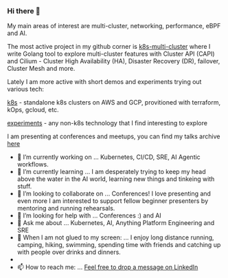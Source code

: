 ### Hi there 👋

My main areas of interest are multi-cluster, networking, performance, eBPF and AI.

The most active project in my github corner is [k8s-multi-cluster](https://github.com/olga-mir/k8s-multi-cluster) where I write Golang tool to explore multi-cluster features with Cluster API (CAPI) and Cilium - Cluster High Availability (HA), Disaster Recovery (DR), failover, Cluster Mesh and more.

Lately I am more active with short demos and experiments trying out various tech:

[k8s](https://github.com/olga-mir/k8s) - standalone k8s clusters on AWS and GCP, provitioned with terraform, kOps, gcloud, etc.

[experiments](https://github.com/olga-mir/experiments) - any non-k8s technology that I find interesting to explore

I am presenting at conferences and meetups, you can find my talks archive [here](https://olga-mir.github.io/)


- 🔭 I’m currently working on ... Kubernetes, CI/CD, SRE, AI Agentic workflows.
- 🌱 I’m currently learning ... I am desperately trying to keep my head above the water in the AI world, learning new things and tinkeing with stuff.
- 👯 I’m looking to collaborate on ... Conferences! I love presenting and even more I am interested to support fellow beginner presenters by mentoring and running rehearsals.
- 🤔 I’m looking for help with ... Conferences :) and AI
- 💬 Ask me about ... Kubernetes, AI, Anything Platform Engineering and SRE
- 🌴 When I am not glued to my screen: ... I enjoy long distance running, camping, hiking, swimming, spending time with friends and catching up with people over drinks and dinners.
- 
- 📫 How to reach me: ... [Feel free to drop a message on LinkedIn](https://www.linkedin.com/in/olgamirensky/)

<!--
**olga-mir/olga-mir** is a ✨ _special_ ✨ repository because its `README.md` (this file) appears on your GitHub profile.

Here are some ideas to get you started:

- 🔭 I’m currently working on ... Kubernetes, CI/CD, SRE, AI Agentic workflows.
- 🌱 I’m currently learning ... I am desperately trying to keep my head above the water in the AI world, learning new things and tinkeing with stuff.
- 👯 I’m looking to collaborate on ... Conferences! I love presenting and even more I am interested to support fellow beginner presenters by mentoring and running rehearsals.
- 🤔 I’m looking for help with ... Conferences :) and AI
- 💬 Ask me about ... Kubernetes, AI, Anything Platform Engineering and SRE
- 📫 How to reach me: ... [Feel free to reach me on LinkedIn](https://www.linkedin.com/in/olgamirensky/)
- ⚡ Fun fact: ... 
-->

